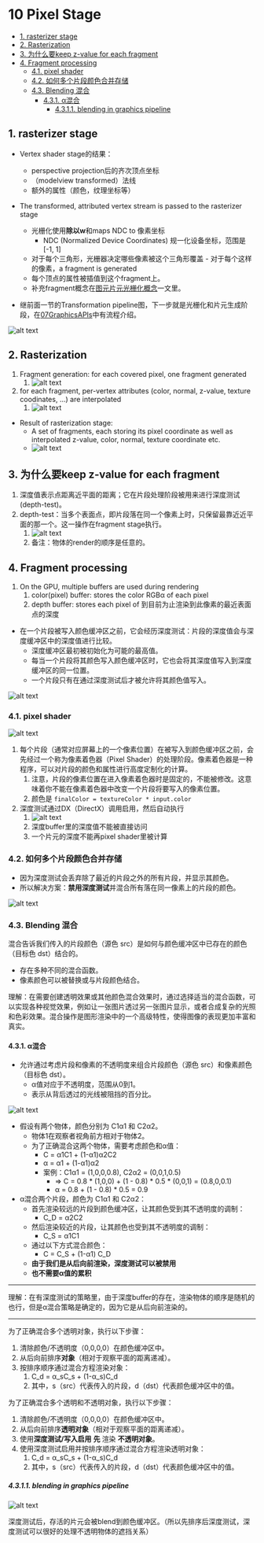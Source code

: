 # 10 Pixel Stage

- [1. rasterizer stage](#1-rasterizer-stage)
- [2. Rasterization](#2-rasterization)
- [3. 为什么要keep z-value for each fragment](#3-为什么要keep-z-value-for-each-fragment)
- [4. Fragment processing](#4-fragment-processing)
  - [4.1. pixel shader](#41-pixel-shader)
  - [4.2. 如何多个片段颜色合并存储](#42-如何多个片段颜色合并存储)
  - [4.3. Blending 混合](#43-blending-混合)
    - [4.3.1. α混合](#431-α混合)
      - [4.3.1.1. blending in graphics pipeline](#4311-blending-in-graphics-pipeline)


## 1. rasterizer stage

* Vertex shader stage的结果：
  * perspective projection后的齐次顶点坐标
  * （modelview transformed）法线
  * 额外的属性（颜色，纹理坐标等）
* The transformed, attributed vertex stream is passed to the rasterizer stage
  * 光栅化使用**除以w**和maps NDC to 像素坐标
    * NDC (Normalized Device Coordinates) 规一化设备坐标，范围是[-1, 1]
  * 对于每个三角形，光栅器决定哪些像素被这个三角形覆盖 - 对于每个这样的像素，a fragment is generated
  * 每个顶点的属性被插值到这个fragment上。
  * 补充fragment概念在[图元片元光栅化概念](../计算机图形学知识积累/图元片元光栅化.md)一文里。

* 继前面一节的Transformation pipeline图，下一步就是光栅化和片元生成阶段，在[07GraphicsAPIs](./07GraphicsAPIs.md)中有流程介绍。

![alt text](_attachments/10PixelStage/image.png)

## 2. Rasterization

1. Fragment generation: for each covered pixel, one fragment generated
   1. ![alt text](_attachments/10PixelStage/image-1.png)
2. for each fragment, per-vertex attributes (color, normal, z-value, texture coodinates, ...) are interpolated
   1. ![alt text](_attachments/10PixelStage/image-2.png)
* Result of rasterization stage:
  * A set of fragments, each storing its pixel coordinate as well as interpolated z-value, color, normal, texture coordinate etc. 
  * ![alt text](_attachments/10PixelStage/image-3.png)

## 3. 为什么要keep z-value for each fragment

1. 深度值表示点距离近平面的距离；它在片段处理阶段被用来进行深度测试(depth-test)。
2. depth-test：当多个表面点，即片段落在同一个像素上时，只保留最靠近近平面的那一个。这一操作在fragment stage执行。
   1. ![alt text](_attachments/10PixelStage/image-4.png)
   2. 备注：物体的render的顺序是任意的。

## 4. Fragment processing

1. On the GPU, multiple buffers are used during rendering
   1. color(pixel) buffer: stores the color RGBα of each pixel
   2. depth buffer: stores each pixel of 到目前为止渲染到此像素的最近表面点的深度
* 在一个片段被写入颜色缓冲区之前，它会经历深度测试：片段的深度值会与深度缓冲区中的深度值进行比较。
  * 深度缓冲区最初被初始化为可能的最高值。
  * 每当一个片段将其颜色写入颜色缓冲区时，它也会将其深度值写入到深度缓冲区的同一位置。
  * 一个片段只有在通过深度测试后才被允许将其颜色值写入。

![alt text](_attachments/10PixelStage/image-5.png)

### 4.1. pixel shader

![alt text](_attachments/10PixelStage/image-6.png)

1. 每个片段（通常对应屏幕上的一个像素位置）在被写入到颜色缓冲区之前，会先经过一个称为像素着色器（Pixel Shader）的处理阶段。像素着色器是一种程序，可以对片段的颜色和属性进行高度定制化的计算。
   1. 注意，片段的像素位置在进入像素着色器时是固定的，不能被修改。这意味着你不能在像素着色器中改变一个片段将要写入的像素位置。
   2. 颜色是 `finalColor = textureColor * input.color`
2. 深度测试通过DX（DirectX）调用启用，然后自动执行
   1. ![alt text](_attachments/10PixelStage/image-7.png)
   2. 深度buffer里的深度值不能被直接访问
   3. 一个片元的深度不能再pixel shader里被计算

### 4.2. 如何多个片段颜色合并存储

* 因为深度测试会丢弃除了最近的片段之外的所有片段，并显示其颜色。
* 所以解决方案：**禁用深度测试**并混合所有落在同一像素上的片段的颜色。

![alt text](_attachments/10PixelStage/image-8.png)

### 4.3. Blending 混合

混合告诉我们传入的片段颜色（源色 src）是如何与颜色缓冲区中已存在的颜色（目标色 dst）结合的。

* 存在多种不同的混合函数。
* 像素颜色可以被替换或与片段颜色结合。

理解：在需要创建透明效果或其他颜色混合效果时，通过选择适当的混合函数，可以实现各种视觉效果，例如让一张图片透过另一张图片显示，或者合成复杂的光照和色彩效果。混合操作是图形渲染中的一个高级特性，使得图像的表现更加丰富和真实。

#### 4.3.1. α混合

* 允许通过考虑片段和像素的不透明度来组合片段颜色（源色 src）和像素颜色（目标色 dst）。
  * α值对应于不透明度，范围从0到1。
  * 表示从背后透过的光线被阻挡的百分比。

![alt text](_attachments/10PixelStage/image-9.png)

- 假设有两个物体，颜色分别为 C1α1 和 C2α2。
  - 物体1在观察者视角前方相对于物体2。
  - 为了正确混合这两个物体，需要考虑颜色和α值：
    - C = α1C1 + (1-α1)α2C2
    - α = α1 + (1-α1)α2
    - 案例：C1α1 = (1,0,0,0.8), C2α2 = (0,0,1,0.5)
      - ⇒ C = 0.8 * (1,0,0) + (1 - 0.8) * 0.5 * (0,0,1) = (0.8,0,0.1)
      - α = 0.8 + (1 - 0.8) * 0.5 = 0.9
- α混合两个片段，颜色为 C1α1 和 C2α2：
  - 首先渲染较远的片段到颜色缓冲区，让其颜色受到其不透明度的调制：
    - C_D = α2C2
  - 然后渲染较近的片段，让其颜色也受到其不透明度的调制：
    - C_S = α1C1
  - 通过以下方式混合颜色：
    - C = C_S + (1-α1) C_D
  - **由于我们是从后向前渲染，深度测试可以被禁用**
  - **也不需要α值的累积**

---

理解：在有深度测试的策略里，由于深度buffer的存在，渲染物体的顺序是随机的也行，但是α混合策略是确定的，因为它是从后向前渲染的。

---

为了正确混合多个透明对象，执行以下步骤：
1. 清除颜色/不透明度（0,0,0,0）在颜色缓冲区中。
2. 从后向前排序**对象**（相对于观察平面的距离递减）。
3. 按排序顺序通过混合方程渲染对象：
   1. C_d = α_sC_s + (1-α_s)C_d
   2. 其中，s（src）代表传入的片段，d（dst）代表颜色缓冲区中的值。

为了正确混合多个透明和不透明对象，执行以下步骤：
1. 清除颜色/不透明度（0,0,0,0）在颜色缓冲区中。
2. 从后向前排序**透明对象**（相对于观察平面的距离递减）。
3. 使用**深度测试/写入启用** **先** 渲染 **不透明对象**。
4. 使用深度测试启用并按排序顺序通过混合方程渲染透明对象：
   1. C_d = α_sC_s + (1-α_s)C_d
   2. 其中，s（src）代表传入的片段，d（dst）代表颜色缓冲区中的值。

##### 4.3.1.1. blending in graphics pipeline

![alt text](_attachments/10PixelStage/image-10.png)

深度测试后，存活的片元会被blend到颜色缓冲区。（所以先排序后深度测试，深度测试可以很好的处理不透明物体的遮挡关系）